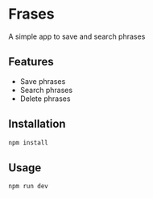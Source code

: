 # Frases

A simple app to save and search phrases

## Features

- Save phrases
- Search phrases
- Delete phrases

## Installation

```bash
npm install
```

## Usage

```bash
npm run dev
```



